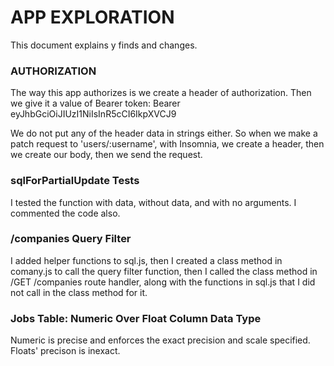 # APP EXPLORATION
This document explains y finds and changes.

### AUTHORIZATION
The way this app authorizes is we create a header of authorization. Then we give it a value of Bearer token:
Bearer eyJhbGciOiJIUzI1NiIsInR5cCI6IkpXVCJ9

We do not put any of the header data in strings either. So when we make a patch request to 'users/:username', with Insomnia, we create a header, then we create our body, then we send the request.

### sqlForPartialUpdate Tests
I tested the function with data, without data, and with no arguments. I commented the code also.

### /companies Query Filter
I added helper functions to sql.js, then I created a class method
in comany.js to call the query filter function, then I called
the class method in /GET /companies route handler, along with the
functions in sql.js that I did not call in the class method for it.

### Jobs Table: Numeric Over Float Column Data Type
Numeric is precise and enforces the exact precision and scale specified. Floats' precison is inexact.